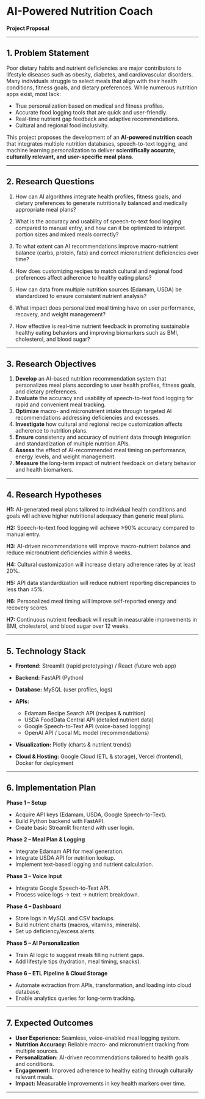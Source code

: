 # **AI-Powered Nutrition Coach**

**Project Proposal**

---

## **1. Problem Statement**

Poor dietary habits and nutrient deficiencies are major contributors to lifestyle diseases such as obesity, diabetes, and cardiovascular disorders. Many individuals struggle to select meals that align with their health conditions, fitness goals, and dietary preferences. While numerous nutrition apps exist, most lack:

* True personalization based on medical and fitness profiles.
* Accurate food logging tools that are quick and user-friendly.
* Real-time nutrient gap feedback and adaptive recommendations.
* Cultural and regional food inclusivity.

This project proposes the development of an **AI-powered nutrition coach** that integrates multiple nutrition databases, speech-to-text logging, and machine learning personalization to deliver **scientifically accurate, culturally relevant, and user-specific meal plans**.

---

## **2. Research Questions**

1. How can AI algorithms integrate health profiles, fitness goals, and dietary preferences to generate nutritionally balanced and medically appropriate meal plans?

2. What is the accuracy and usability of speech-to-text food logging compared to manual entry, and how can it be optimized to interpret portion sizes and mixed meals correctly?

3. To what extent can AI recommendations improve macro-nutrient balance (carbs, protein, fats) and correct micronutrient deficiencies over time?

4. How does customizing recipes to match cultural and regional food preferences affect adherence to healthy eating plans?

5. How can data from multiple nutrition sources (Edamam, USDA) be standardized to ensure consistent nutrient analysis?

6. What impact does personalized meal timing have on user performance, recovery, and weight management?

7. How effective is real-time nutrient feedback in promoting sustainable healthy eating behaviors and improving biomarkers such as BMI, cholesterol, and blood sugar?

---

## **3. Research Objectives**

1. **Develop** an AI-based nutrition recommendation system that personalizes meal plans according to user health profiles, fitness goals, and dietary preferences.
2. **Evaluate** the accuracy and usability of speech-to-text food logging for rapid and convenient meal tracking.
3. **Optimize** macro- and micronutrient intake through targeted AI recommendations addressing deficiencies and excesses.
4. **Investigate** how cultural and regional recipe customization affects adherence to nutrition plans.
5. **Ensure** consistency and accuracy of nutrient data through integration and standardization of multiple nutrition APIs.
6. **Assess** the effect of AI-recommended meal timing on performance, energy levels, and weight management.
7. **Measure** the long-term impact of nutrient feedback on dietary behavior and health biomarkers.

---

## **4. Research Hypotheses**

**H1:** AI-generated meal plans tailored to individual health conditions and goals will achieve higher nutritional adequacy than generic meal plans.

**H2:** Speech-to-text food logging will achieve ≥90% accuracy compared to manual entry.

**H3:** AI-driven recommendations will improve macro-nutrient balance and reduce micronutrient deficiencies within 8 weeks.

**H4:** Cultural customization will increase dietary adherence rates by at least 20%.

**H5:** API data standardization will reduce nutrient reporting discrepancies to less than ±5%.

**H6:** Personalized meal timing will improve self-reported energy and recovery scores.

**H7:** Continuous nutrient feedback will result in measurable improvements in BMI, cholesterol, and blood sugar over 12 weeks.

---

## **5. Technology Stack**

* **Frontend:** Streamlit (rapid prototyping) / React (future web app)
* **Backend:** FastAPI (Python)
* **Database:** MySQL (user profiles, logs)
* **APIs:**

  * Edamam Recipe Search API (recipes & nutrition)
  * USDA FoodData Central API (detailed nutrient data)
  * Google Speech-to-Text API (voice-based logging)
  * OpenAI API / Local ML model (recommendations)
* **Visualization:** Plotly (charts & nutrient trends)
* **Cloud & Hosting:** Google Cloud (ETL & storage), Vercel (frontend), Docker for deployment

---

## **6. Implementation Plan**

**Phase 1 – Setup**

* Acquire API keys (Edamam, USDA, Google Speech-to-Text).
* Build Python backend with FastAPI.
* Create basic Streamlit frontend with user login.

**Phase 2 – Meal Plan & Logging**

* Integrate Edamam API for meal generation.
* Integrate USDA API for nutrition lookup.
* Implement text-based logging and nutrient calculation.

**Phase 3 – Voice Input**

* Integrate Google Speech-to-Text API.
* Process voice logs → text → nutrient breakdown.

**Phase 4 – Dashboard**

* Store logs in MySQL and CSV backups.
* Build nutrient charts (macros, vitamins, minerals).
* Set up deficiency/excess alerts.

**Phase 5 – AI Personalization**

* Train AI logic to suggest meals filling nutrient gaps.
* Add lifestyle tips (hydration, meal timing, snacks).

**Phase 6 – ETL Pipeline & Cloud Storage**

* Automate extraction from APIs, transformation, and loading into cloud database.
* Enable analytics queries for long-term tracking.

---

## **7. Expected Outcomes**

* **User Experience:** Seamless, voice-enabled meal logging system.
* **Nutrition Accuracy:** Reliable macro- and micronutrient tracking from multiple sources.
* **Personalization:** AI-driven recommendations tailored to health goals and conditions.
* **Engagement:** Improved adherence to healthy eating through culturally relevant meals.
* **Impact:** Measurable improvements in key health markers over time.

---

